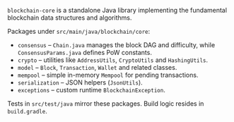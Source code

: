 `blockchain-core` is a standalone Java library implementing the fundamental
blockchain data structures and algorithms.

Packages under `src/main/java/blockchain/core`:
- `consensus` – `Chain.java` manages the block DAG and difficulty, while
  `ConsensusParams.java` defines PoW constants.
- `crypto` – utilities like `AddressUtils`, `CryptoUtils` and `HashingUtils`.
- `model` – `Block`, `Transaction`, `Wallet` and related classes.
- `mempool` – simple in-memory `Mempool` for pending transactions.
- `serialization` – JSON helpers (`JsonUtils`).
- `exceptions` – custom runtime `BlockchainException`.

Tests in `src/test/java` mirror these packages. Build logic resides in
`build.gradle`.
